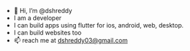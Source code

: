 - 👋 Hi, I’m @dshreddy
- I am a developer
- I can build apps using flutter for ios, android, web, desktop.
- I can build websites too
- 📫 reach me at dshreddy03@gmail.com

<!---
dshreddy/dshreddy is a ✨ special ✨ repository because its `README.md` (this file) appears on your GitHub profile.
You can click the Preview link to take a look at your changes.
--->
